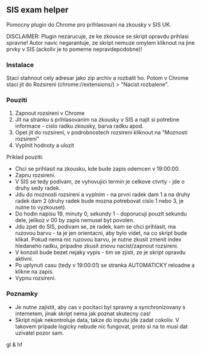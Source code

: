 ## SIS exam helper
Pomocny plugin do Chrome pro prihlasovani na zkousky v SIS UK.

DISCLAIMER: Plugin nezarucuje, ze ke zkousce se skript opravdu prihlasi spravne! Autor navic negarantuje, ze skript nemuze omylem kliknout na jine prvky v SIS (ackoliv je to pomerne nepravdepodobne)!

### Instalace
Staci stahnout cely adresar jako zip archiv a rozbalit ho.
Potom v Chrome staci jit do Rozsireni (chrome://extensions/) > "Nacist rozbalene".

### Pouziti
1. Zapnout rozsireni v Chrome
2. Jit na stranku s prihlasovanim na zkousky v SIS a najit si potrebne informace - cislo radku zkousky, barva radku apod.
3. Opet jit do rozsireni, v podrobnostech rozsireni kliknout na "Moznosti rozsireni"
4. Vyplnit hodnoty a ulozit

Priklad pouziti:
- Chci se prihlasit na zkousku, kde bude zapis odemcen v 19:00:00.
- Zapnu rozsireni.
- V SIS se tedy podivam, ze vyhovujici termin je celkove ctvrty - jde o druhy sedy radek.
- Jdu do moznosti rozsireni a vyplnim - na prvni radek dam 1 a na druhy radek dam 2 (druhy radek bude mozna potrebovat cislo 1 nebo 3, je nutne to vyzkouset).
- Do hodin napisu 19, minuty 0, sekundy 1 - doporucuji pouzit sekundu dele, jelikoz v 00 by zapis nemusel byt povolen.
- Jdu zpet do SIS, podivam se, ze radek, kam se chci prihlasit, ma ruzovou barvu - ta je jen orientacni, aby bylo videt, na co skript bude klikat. Pokud nema nic ruzovou barvu, je nutne zkusit zmenit index hledaneho radku, pripadne zkusit znovu nacist/zapnout rozsireni.
- V konzoli bude bezet nejaky vypis - tim se zjisti, ze je skript opravdu aktivni.
- Po uplynuti casu (tedy v 19:00:01) se stranka AUTOMATICKY reloadne a klikne na zapis.
- Vypnu rozsireni.

### Poznamky
- Je nutne zajistit, aby cas v pocitaci byl spravny a synchronizovany s internetem, jinak skript nema jak poznat skutecny cas!
- Skript nijak nekontroluje data, takze do inputu jde zadat cokoliv. V takovem pripade logicky nebude nic fungovat, proto si na to musi dat uzivatel pozor sam.

gl & hf